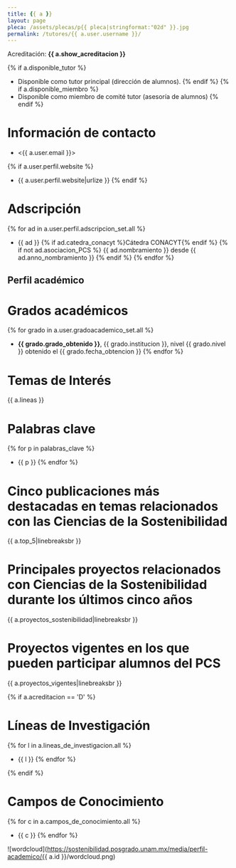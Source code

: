 ```yaml
---
title: {{ a }}
layout: page
pleca: /assets/plecas/p{{ pleca|stringformat:"02d" }}.jpg
permalink: /tutores/{{ a.user.username }}/
---
```


Acreditación: **{{ a.show_acreditacion }}**

{% if a.disponible_tutor %}
 - Disponible como tutor principal (dirección de alumnos).
{% endif %}
{% if a.disponible_miembro %}
 - Disponible como miembro de comité tutor (asesoría de alumnos)
{% endif %}




# Información de contacto

 - <{{ a.user.email }}>

{% if a.user.perfil.website %}
 - {{ a.user.perfil.website|urlize }}
{% endif %}



# Adscripción

{% for ad in a.user.perfil.adscripcion_set.all %}
 - {{ ad }} {% if ad.catedra_conacyt %}Cátedra CONACYT{% endif %} {% if not ad.asociacion_PCS %} {{ ad.nombramiento }} desde {{ ad.anno_nombramiento }}
 {% endif %}
{% endfor %}




## Perfil académico


# Grados académicos

{% for grado in a.user.gradoacademico_set.all %}
 - **{{ grado.grado_obtenido }}**, {{ grado.institucion }}, nivel {{ grado.nivel }} obtenido el {{ grado.fecha_obtencion }}
{% endfor %}



# Temas de Interés

{{ a.lineas }}



# Palabras clave

{% for p in palabras_clave %}
 - {{ p }}
{% endfor %}



# Cinco publicaciones más destacadas en temas relacionados con las Ciencias de la Sostenibilidad

{{ a.top_5|linebreaksbr }}




# Principales proyectos relacionados con Ciencias de la Sostenibilidad durante los últimos cinco años

{{ a.proyectos_sostenibilidad|linebreaksbr }}




# Proyectos vigentes en los que pueden participar alumnos del PCS

{{ a.proyectos_vigentes|linebreaksbr }}




{% if a.acreditacion == 'D' %}
# Líneas de Investigación

{% for l in a.lineas_de_investigacion.all %}
 - {{ l }}
{% endfor %}

{% endif %}



# Campos de Conocimiento
{% for c in a.campos_de_conocimiento.all %}
 - {{ c }}
{% endfor %}


![wordcloud](https://sostenibilidad.posgrado.unam.mx/media/perfil-academico/{{ a.id }}/wordcloud.png)
